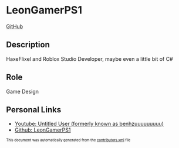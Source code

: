 # LeonGamerPS1
[GitHub](https://github.com/leongamerps1)
## Description
HaxeFlixel and Roblox Studio Developer, maybe even a little bit of C#

## Role
Game Design


## Personal Links
- [Youtube: Untitled User (formerly known as benhzuuuuuuuuu)](https://www.youtube.com/@untitiled_user)
- [Github: LeonGamerPS1](github.com/LeonGamerPS1/)


<sup><sub>This document was automatically generated from the [contributors.xml](https://github.com/haxecollab/ludum-dare-56/blob/main/contributors.xml) file</sub></sup>